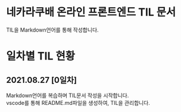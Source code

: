 # 네카라쿠배 온라인 프론트엔드 TIL 문서

TIL을 Markdown언어를 통해 작성합니다.

# 일차별 TIL 현황
## 2021.08.27 [0일차]
Markdown언어를 복습하며 TIL문서 작성을 시작합니다.  
vscode를 통해 README.md파일을 생성하여, TIL을 관리합니다.